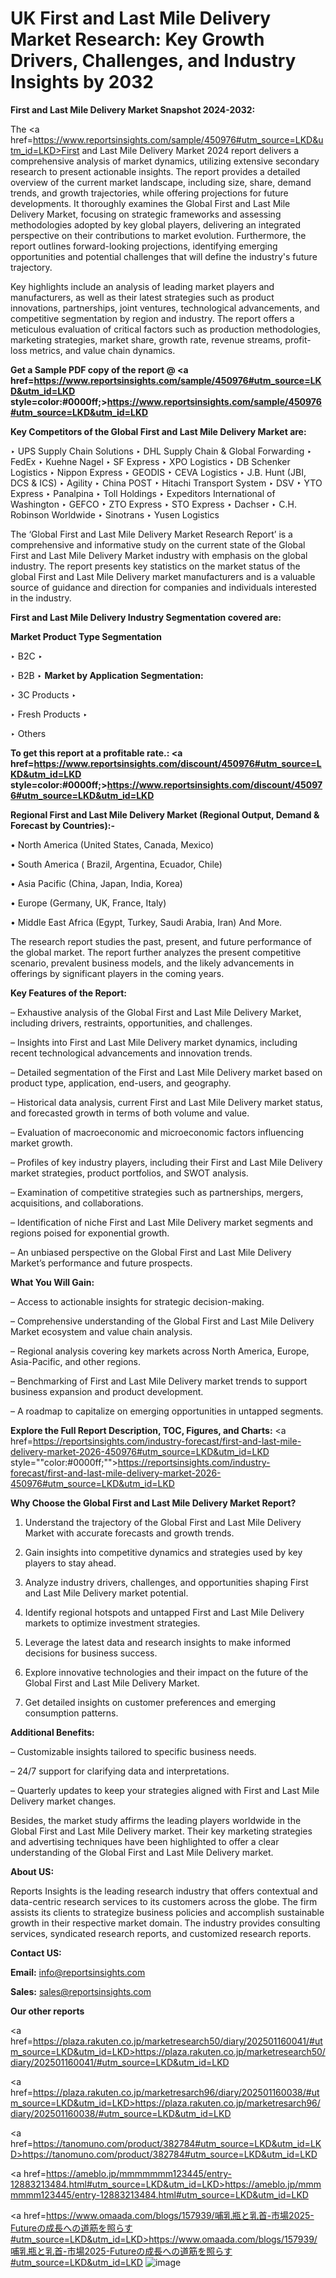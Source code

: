 # UK First and Last Mile Delivery Market Research: Key Growth Drivers, Challenges, and Industry Insights by 2032

<strong>First and Last Mile Delivery Market Snapshot 2024-2032:</strong>

The <a href=https://www.reportsinsights.com/sample/450976#utm_source=LKD&utm_id=LKD>First and Last Mile Delivery Market 2024 report</a> delivers a comprehensive analysis of market dynamics, utilizing extensive secondary research to present actionable insights. The report provides a detailed overview of the current market landscape, including size, share, demand trends, and growth trajectories, while offering projections for future developments. It thoroughly examines the Global First and Last Mile Delivery Market, focusing on strategic frameworks and assessing methodologies adopted by key global players, delivering an integrated perspective on their contributions to market evolution. Furthermore, the report outlines forward-looking projections, identifying emerging opportunities and potential challenges that will define the industry's future trajectory.

Key highlights include an analysis of leading market players and manufacturers, as well as their latest strategies such as product innovations, partnerships, joint ventures, technological advancements, and competitive segmentation by region and industry. The report offers a meticulous evaluation of critical factors such as production methodologies, marketing strategies, market share, growth rate, revenue streams, profit-loss metrics, and value chain dynamics.

<strong>Get a Sample PDF copy of the report @ <a href=https://www.reportsinsights.com/sample/450976#utm_source=LKD&utm_id=LKD style=color:#0000ff;>https://www.reportsinsights.com/sample/450976#utm_source=LKD&utm_id=LKD</a></strong>

<strong>Key Competitors of the Global First and Last Mile Delivery Market are:</strong>

‣ UPS Supply Chain Solutions
‣ DHL Supply Chain & Global Forwarding
‣ FedEx
‣ Kuehne  Nagel
‣ SF Express
‣ XPO Logistics
‣ DB Schenker Logistics
‣ Nippon Express
‣ GEODIS
‣ CEVA Logistics
‣ J.B. Hunt (JBI, DCS & ICS)
‣ Agility
‣ China POST
‣ Hitachi Transport System
‣ DSV
‣ YTO Express
‣ Panalpina
‣ Toll Holdings
‣ Expeditors International of Washington
‣ GEFCO
‣ ZTO Express
‣ STO Express
‣ Dachser
‣ C.H. Robinson Worldwide
‣ Sinotrans
‣ Yusen Logistics

The ‘Global First and Last Mile Delivery Market Research Report’ is a comprehensive and informative study on the current state of the Global First and Last Mile Delivery Market industry with emphasis on the global industry. The report presents key statistics on the market status of the global First and Last Mile Delivery market manufacturers and is a valuable source of guidance and direction for companies and individuals interested in the industry.

<strong>First and Last Mile Delivery Industry Segmentation covered are:</strong>

<strong>Market Product Type Segmentation</strong>

‣ B2C
‣ 

‣ B2B
‣ 
<strong>Market by Application Segmentation:</strong>

‣ 3C Products
‣ 

‣ Fresh Products
‣ 

‣ Others

<strong>To get this report at a profitable rate.: <a href=https://www.reportsinsights.com/discount/450976#utm_source=LKD&utm_id=LKD style=color:#0000ff;>https://www.reportsinsights.com/discount/450976#utm_source=LKD&utm_id=LKD</a></strong>

<strong>Regional First and Last Mile Delivery Market (Regional Output, Demand &amp; Forecast by Countries):-</strong>

• North America (United States, Canada, Mexico)

• South America ( Brazil, Argentina, Ecuador, Chile)

• Asia Pacific (China, Japan, India, Korea)

• Europe (Germany, UK, France, Italy)

• Middle East Africa (Egypt, Turkey, Saudi Arabia, Iran) And More.

The research report studies the past, present, and future performance of the global market. The report further analyzes the present competitive scenario, prevalent business models, and the likely advancements in offerings by significant players in the coming years.

<strong>Key Features of the Report:</strong>

– Exhaustive analysis of the Global First and Last Mile Delivery Market, including drivers, restraints, opportunities, and challenges.

– Insights into First and Last Mile Delivery market dynamics, including recent technological advancements and innovation trends.

– Detailed segmentation of the First and Last Mile Delivery market based on product type, application, end-users, and geography.

– Historical data analysis, current First and Last Mile Delivery market status, and forecasted growth in terms of both volume and value.

– Evaluation of macroeconomic and microeconomic factors influencing market growth.

– Profiles of key industry players, including their First and Last Mile Delivery market strategies, product portfolios, and SWOT analysis.

– Examination of competitive strategies such as partnerships, mergers, acquisitions, and collaborations.

– Identification of niche First and Last Mile Delivery market segments and regions poised for exponential growth.

– An unbiased perspective on the Global First and Last Mile Delivery Market’s performance and future prospects.

<strong>What You Will Gain:</strong>

– Access to actionable insights for strategic decision-making.

– Comprehensive understanding of the Global First and Last Mile Delivery Market ecosystem and value chain analysis.

– Regional analysis covering key markets across North America, Europe, Asia-Pacific, and other regions.

– Benchmarking of First and Last Mile Delivery market trends to support business expansion and product development.

– A roadmap to capitalize on emerging opportunities in untapped segments.

<strong>Explore the Full Report Description, TOC, Figures, and Charts:</strong>
<a href=https://reportsinsights.com/industry-forecast/first-and-last-mile-delivery-market-2026-450976#utm_source=LKD&utm_id=LKD style=""color:#0000ff;"">https://reportsinsights.com/industry-forecast/first-and-last-mile-delivery-market-2026-450976#utm_source=LKD&utm_id=LKD</a>

<strong>Why Choose the Global First and Last Mile Delivery Market Report?</strong>

1. Understand the trajectory of the Global First and Last Mile Delivery Market with accurate forecasts and growth trends.

2. Gain insights into competitive dynamics and strategies used by key players to stay ahead.

3. Analyze industry drivers, challenges, and opportunities shaping First and Last Mile Delivery market potential.

4. Identify regional hotspots and untapped First and Last Mile Delivery markets to optimize investment strategies.

5. Leverage the latest data and research insights to make informed decisions for business success.

6. Explore innovative technologies and their impact on the future of the Global First and Last Mile Delivery Market.

7. Get detailed insights on customer preferences and emerging consumption patterns.

<strong>Additional Benefits:</strong>

– Customizable insights tailored to specific business needs.

– 24/7 support for clarifying data and interpretations.

– Quarterly updates to keep your strategies aligned with First and Last Mile Delivery market changes.

Besides, the market study affirms the leading players worldwide in the Global First and Last Mile Delivery market. Their key marketing strategies and advertising techniques have been highlighted to offer a clear understanding of the Global First and Last Mile Delivery market.

<strong><strong>About US</strong>:</strong>

Reports Insights is the leading research industry that offers contextual and data-centric research services to its customers across the globe. The firm assists its clients to strategize business policies and accomplish sustainable growth in their respective market domain. The industry provides consulting services, syndicated research reports, and customized research reports.

<strong>Contact US:</strong>

<p class=><b>Email:</b> <a href=mailto:info@reportsinsights.com>info@reportsinsights.com</a></p>
<p class=><b>Sales:</b> <a href=mailto:sales@reportsinsights.com>sales@reportsinsights.com</a></p>

<strong>Our other reports</strong>

<a href=https://plaza.rakuten.co.jp/marketresearch50/diary/202501160041/#utm_source=LKD&utm_id=LKD>https://plaza.rakuten.co.jp/marketresearch50/diary/202501160041/#utm_source=LKD&utm_id=LKD</a>

<a href=https://plaza.rakuten.co.jp/marketresarch96/diary/202501160038/#utm_source=LKD&utm_id=LKD>https://plaza.rakuten.co.jp/marketresarch96/diary/202501160038/#utm_source=LKD&utm_id=LKD</a>

<a href=https://tanomuno.com/product/382784#utm_source=LKD&utm_id=LKD>https://tanomuno.com/product/382784#utm_source=LKD&utm_id=LKD</a>

<a href=https://ameblo.jp/mmmmmmm123445/entry-12883213484.html#utm_source=LKD&utm_id=LKD>https://ameblo.jp/mmmmmmm123445/entry-12883213484.html#utm_source=LKD&utm_id=LKD</a>

<a href=https://www.omaada.com/blogs/157939/哺乳瓶と乳首-市場2025-Futureの成長への道筋を照らす#utm_source=LKD&utm_id=LKD>https://www.omaada.com/blogs/157939/哺乳瓶と乳首-市場2025-Futureの成長への道筋を照らす#utm_source=LKD&utm_id=LKD</a>
![image](https://github.com/user-attachments/assets/aabe3afe-bfe4-4a0f-9276-96a185c81316)
